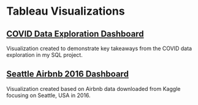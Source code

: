 # Tableau Visualizations

## [COVID Data Exploration Dashboard](https://public.tableau.com/views/COVIDDashboard_17138397712270/Dashboard1?:language=en-US&publish=yes&:sid=&:display_count=n&:origin=viz_share_link)
Visualization created to demonstrate key takeaways from the COVID data exploration in my SQL project. 

## [Seattle Airbnb 2016 Dashboard](https://public.tableau.com/views/SeattleAirbnb2016Breakdown/Dashboard1?:language=en-US&publish=yes&:sid=&:display_count=n&:origin=viz_share_link)
Visualization created based on Airbnb data downloaded from Kaggle focusing on Seattle, USA in 2016.
